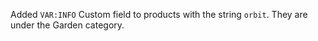 Added `VAR:INFO` Custom field to products with the string `orbit`. They are under the Garden category.